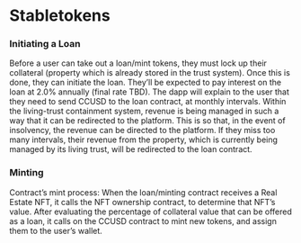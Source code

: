 # Stabletokens

### Initiating a Loan
Before a user can take out a loan/mint tokens, they must lock up their collateral (property which is already stored in the trust system). Once this is done, they can initiate the loan. They’ll be expected to pay interest on the loan at 2.0% annually (final rate TBD). The dapp will explain to the user that they need to send CCUSD to the loan contract, at monthly intervals.
Within the living-trust containment system, revenue is being managed in such a way that it can be redirected to the platform. This is so that, in the event of insolvency, the revenue can be directed to the platform.
If they miss too many intervals, their revenue from the property, which is currently being managed by its living trust, will be redirected to the loan contract.

### Minting
Contract’s mint process:
When the loan/minting contract receives a Real Estate NFT, it calls the NFT ownership contract, to determine that NFT’s value. After evaluating the percentage of collateral value that can be offered as a loan, it calls on the CCUSD contract to mint new tokens, and assign them to the user’s wallet.
